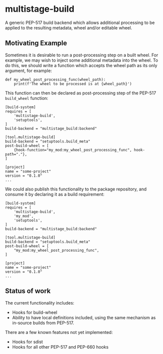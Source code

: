 # multistage-build

A generic PEP-517 build backend which allows additional processing to be applied
to the resulting metadata, wheel and/or editable wheel.

## Motivating Example

Sometimes it is desirable to run a post-processing step on a built wheel. For
example, we may wish to inject some additional metadata into the wheel. To do
this, we should write a function which accepts the wheel path as its only
argument, for example:

```
def my_wheel_post_processing_func(wheel_path):
    print(f'The wheel to be processed is at {wheel_path}')
```

This function can then be declared as post-processing step of the PEP-517
`build_wheel` function: 

```
[build-system]
requires = [
    'multistage-build',
    'setuptools',
]
build-backend = "multistage_build:backend"

[tool.multistage-build]
build-backend = "setuptools.build_meta"
post-build-wheel = [
    {hook-function="my_mod:my_wheel_post_processing_func", hook-path="."},
]

[project]
name = "some-project"
version = "0.1.0"
...
```

We could also publish this functionality to the package repository, and consume
it by declaring it as a build requirement:

```
[build-system]
requires = [
    'multistage-build',
    'my_mod',
    'setuptools',
]
build-backend = "multistage_build:backend"

[tool.multistage-build]
build-backend = "setuptools.build_meta"
post-build-wheel = [
    "my_mod:my_wheel_post_processing_func",
]

[project]
name = "some-project"
version = "0.1.0"
...
```

## Status of work

The current functionality includes:

 * Hooks for build-wheel
 * Ability to have local definitions included, using the same mechanism as
   in-source builds from PEP-517.

There are a few known features not yet implemented:

 * Hooks for sdist
 * Hooks for all other PEP-517 and PEP-660 hooks
